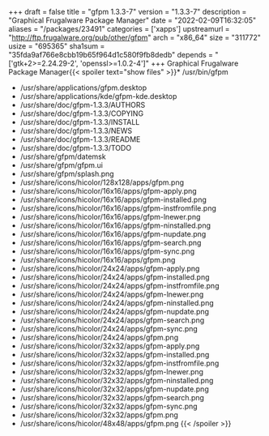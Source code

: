 +++
draft = false
title = "gfpm 1.3.3-7"
version = "1.3.3-7"
description = "Graphical Frugalware Package Manager"
date = "2022-02-09T16:32:05"
aliases = "/packages/23491"
categories = ['xapps']
upstreamurl = "http://ftp.frugalware.org/pub/other/gfpm"
arch = "x86_64"
size = "311772"
usize = "695365"
sha1sum = "35fda9af766e8cbb19b65f964d1c580f9fb8dedb"
depends = "['gtk+2>=2.24.29-2', 'openssl>=1.0.2-4']"
+++
Graphical Frugalware Package Manager{{< spoiler text="show files" >}}* /usr/bin/gfpm
* /usr/share/applications/gfpm.desktop
* /usr/share/applications/kde/gfpm-kde.desktop
* /usr/share/doc/gfpm-1.3.3/AUTHORS
* /usr/share/doc/gfpm-1.3.3/COPYING
* /usr/share/doc/gfpm-1.3.3/INSTALL
* /usr/share/doc/gfpm-1.3.3/NEWS
* /usr/share/doc/gfpm-1.3.3/README
* /usr/share/doc/gfpm-1.3.3/TODO
* /usr/share/gfpm/datemsk
* /usr/share/gfpm/gfpm.ui
* /usr/share/gfpm/splash.png
* /usr/share/icons/hicolor/128x128/apps/gfpm.png
* /usr/share/icons/hicolor/16x16/apps/gfpm-apply.png
* /usr/share/icons/hicolor/16x16/apps/gfpm-installed.png
* /usr/share/icons/hicolor/16x16/apps/gfpm-instfromfile.png
* /usr/share/icons/hicolor/16x16/apps/gfpm-lnewer.png
* /usr/share/icons/hicolor/16x16/apps/gfpm-ninstalled.png
* /usr/share/icons/hicolor/16x16/apps/gfpm-nupdate.png
* /usr/share/icons/hicolor/16x16/apps/gfpm-search.png
* /usr/share/icons/hicolor/16x16/apps/gfpm-sync.png
* /usr/share/icons/hicolor/16x16/apps/gfpm.png
* /usr/share/icons/hicolor/24x24/apps/gfpm-apply.png
* /usr/share/icons/hicolor/24x24/apps/gfpm-installed.png
* /usr/share/icons/hicolor/24x24/apps/gfpm-instfromfile.png
* /usr/share/icons/hicolor/24x24/apps/gfpm-lnewer.png
* /usr/share/icons/hicolor/24x24/apps/gfpm-ninstalled.png
* /usr/share/icons/hicolor/24x24/apps/gfpm-nupdate.png
* /usr/share/icons/hicolor/24x24/apps/gfpm-search.png
* /usr/share/icons/hicolor/24x24/apps/gfpm-sync.png
* /usr/share/icons/hicolor/24x24/apps/gfpm.png
* /usr/share/icons/hicolor/32x32/apps/gfpm-apply.png
* /usr/share/icons/hicolor/32x32/apps/gfpm-installed.png
* /usr/share/icons/hicolor/32x32/apps/gfpm-instfromfile.png
* /usr/share/icons/hicolor/32x32/apps/gfpm-lnewer.png
* /usr/share/icons/hicolor/32x32/apps/gfpm-ninstalled.png
* /usr/share/icons/hicolor/32x32/apps/gfpm-nupdate.png
* /usr/share/icons/hicolor/32x32/apps/gfpm-search.png
* /usr/share/icons/hicolor/32x32/apps/gfpm-sync.png
* /usr/share/icons/hicolor/32x32/apps/gfpm.png
* /usr/share/icons/hicolor/48x48/apps/gfpm.png
{{< /spoiler >}}